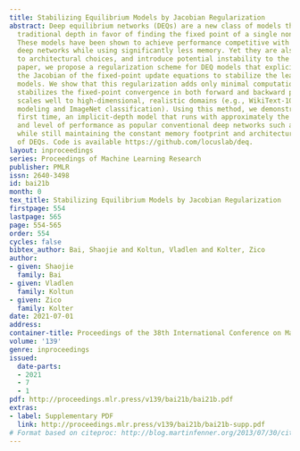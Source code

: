 ```yaml
---
title: Stabilizing Equilibrium Models by Jacobian Regularization
abstract: Deep equilibrium networks (DEQs) are a new class of models that eschews
  traditional depth in favor of finding the fixed point of a single non-linear layer.
  These models have been shown to achieve performance competitive with the state-of-the-art
  deep networks while using significantly less memory. Yet they are also slower, brittle
  to architectural choices, and introduce potential instability to the model. In this
  paper, we propose a regularization scheme for DEQ models that explicitly regularizes
  the Jacobian of the fixed-point update equations to stabilize the learning of equilibrium
  models. We show that this regularization adds only minimal computational cost, significantly
  stabilizes the fixed-point convergence in both forward and backward passes, and
  scales well to high-dimensional, realistic domains (e.g., WikiText-103 language
  modeling and ImageNet classification). Using this method, we demonstrate, for the
  first time, an implicit-depth model that runs with approximately the same speed
  and level of performance as popular conventional deep networks such as ResNet-101,
  while still maintaining the constant memory footprint and architectural simplicity
  of DEQs. Code is available https://github.com/locuslab/deq.
layout: inproceedings
series: Proceedings of Machine Learning Research
publisher: PMLR
issn: 2640-3498
id: bai21b
month: 0
tex_title: Stabilizing Equilibrium Models by Jacobian Regularization
firstpage: 554
lastpage: 565
page: 554-565
order: 554
cycles: false
bibtex_author: Bai, Shaojie and Koltun, Vladlen and Kolter, Zico
author:
- given: Shaojie
  family: Bai
- given: Vladlen
  family: Koltun
- given: Zico
  family: Kolter
date: 2021-07-01
address:
container-title: Proceedings of the 38th International Conference on Machine Learning
volume: '139'
genre: inproceedings
issued:
  date-parts:
  - 2021
  - 7
  - 1
pdf: http://proceedings.mlr.press/v139/bai21b/bai21b.pdf
extras:
- label: Supplementary PDF
  link: http://proceedings.mlr.press/v139/bai21b/bai21b-supp.pdf
# Format based on citeproc: http://blog.martinfenner.org/2013/07/30/citeproc-yaml-for-bibliographies/
---
```


